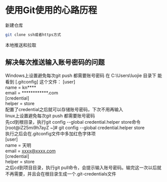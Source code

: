 # 使用Git使用的心路历程
新建仓库
``` bash 
git clone ssh或者https方式
```
本地推送和拉取
## 解决每次推送输入账号密码的问题
Windows上设置避免每次git push 都需要账号密码
在 C:\Users\luojie 目录下 能看到 [.gitconfig] 这个文件：
[user]  
    name = kn****  
    email = ************.com  
[credential]   
    helper = store  
配置了credential之后就可以存储账号密码，下次不用再输入  
linux上设置避免每次git push 都需要账号密码  
先cd到根目录，执行git config --global credential.helper store命令  
[root@iZ25mi9h7ayZ ~]# git config --global credential.helper store  
执行之后会在.gitconfig文件中多加红色字体项  
[user]  
        name = 天明  
        email = xxxx@xxxx.com  
[credential]  
        helper = store  
之后cd到项目目录，执行git pull命令，会提示输入账号密码。输完这一次以后就不再需要，并且会在根目录生成一个.git-credentials文件
